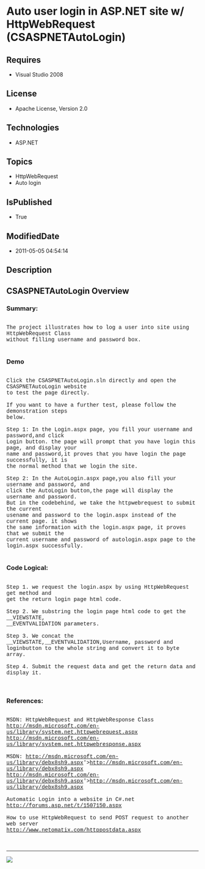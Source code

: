 # Auto user login in ASP.NET site w/ HttpWebRequest (CSASPNETAutoLogin)
## Requires
* Visual Studio 2008
## License
* Apache License, Version 2.0
## Technologies
* ASP.NET
## Topics
* HttpWebRequest
* Auto login
## IsPublished
* True
## ModifiedDate
* 2011-05-05 04:54:14
## Description

<p style="font-family:Courier New"></p>
<h2>CSASPNETAutoLogin Overview</h2>
<p style="font-family:Courier New"></p>
<h3>Summary:</h3>
<p style="font-family:Courier New"><br>
The project illustrates how to log a user into site using HttpWebRequest Class <br>
without filling username and password box.<br>
<br>
</p>
<h3>Demo</h3>
<p style="font-family:Courier New"><br>
Click the CSASPNETAutoLogin.sln directly and open the CSASPNETAutoLogin website <br>
to test the page directly.<br>
<br>
If you want to have a further test, please follow the demonstration steps <br>
below.<br>
<br>
Step 1: In the Login.aspx page, you fill your username and password,and click<br>
Login button. the page will prompt that you have login this page, and display your
<br>
name and password,it proves that you have login the page successfully, it is <br>
the normal method that we login the site.<br>
<br>
Step 2: In the AutoLogin.aspx page,you also fill your username and password, and<br>
click the AutoLogin button,the page will display the username and password.<br>
But in the codebehind, we take the httpwebrequest to submit the current<br>
usename and password to the login.aspx instead of the current page. it shows<br>
the same information with the login.aspx page, it proves that we submit the <br>
current username and password of autologin.aspx page to the login.aspx successfully.<br>
<br>
</p>
<h3>Code Logical:</h3>
<p style="font-family:Courier New"><br>
Step 1. we request the login.aspx by using HttpWebRequest get method and<br>
get the return login page html code. <br>
<br>
Step 2. We substring the login page html code to get the __VIEWSTATE,<br>
__EVENTVALIDATION parameters.<br>
<br>
Step 3. We concat the __VIEWSTATE,__EVENTVALIDATION,Username, password and <br>
loginbutton to the whole string and convert it to byte array.<br>
<br>
Step 4. Submit the request data and get the return data and display it.<br>
<br>
<br>
</p>
<h3>References:</h3>
<p style="font-family:Courier New"><br>
MSDN: HttpWebRequest and HttpWebResponse Class<br>
<a target="_blank" href="http://msdn.microsoft.com/en-us/library/system.net.httpwebrequest.aspx">http://msdn.microsoft.com/en-us/library/system.net.httpwebrequest.aspx</a><br>
<a target="_blank" href="http://msdn.microsoft.com/en-us/library/system.net.httpwebresponse.aspx">http://msdn.microsoft.com/en-us/library/system.net.httpwebresponse.aspx</a><br>
<br>
MSDN: <a target="_blank" href="&lt;a target=" href="http://msdn.microsoft.com/en-us/library/debx8sh9.aspx">
http://msdn.microsoft.com/en-us/library/debx8sh9.aspx</a>'&gt;<a target="_blank" href="http://msdn.microsoft.com/en-us/library/debx8sh9.aspx">http://msdn.microsoft.com/en-us/library/debx8sh9.aspx</a><br>
<a target="_blank" href="&lt;a target=" href="http://msdn.microsoft.com/en-us/library/debx8sh9.aspx">http://msdn.microsoft.com/en-us/library/debx8sh9.aspx</a>'&gt;<a target="_blank" href="http://msdn.microsoft.com/en-us/library/debx8sh9.aspx">http://msdn.microsoft.com/en-us/library/debx8sh9.aspx</a><br>
<br>
Automatic Login into a website in C#.net<br>
<a target="_blank" href="http://forums.asp.net/t/1507150.aspx">http://forums.asp.net/t/1507150.aspx</a><br>
<br>
How to use HttpWebRequest to send POST request to another web server<br>
<a target="_blank" href="http://www.netomatix.com/httppostdata.aspx">http://www.netomatix.com/httppostdata.aspx</a><br>
<br>
<br>
</p>
<hr>
<div><a href="http://go.microsoft.com/?linkid=9759640" style="margin-top:3px"><img src="http://bit.ly/onecodelogo">
</a></div>
